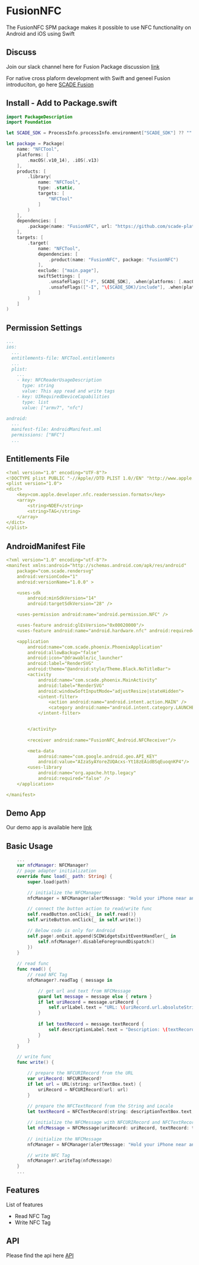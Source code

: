 # FusionNFC
The FusionNFC SPM package makes it possible to use NFC functionality on Android and iOS using Swift 

Discuss
-------
Join our slack channel here for Fusion Package discussion [link](https://scadeio.slack.com/archives/C025WRG18TW)

For native cross plaform development with Swift and geneel Fusion introduciton, go here [SCADE Fusion](beta.scade.io/fusion)

Install - Add to Package.swift
------------------------------
```swift
import PackageDescription
import Foundation

let SCADE_SDK = ProcessInfo.processInfo.environment["SCADE_SDK"] ?? ""

let package = Package(
    name: "NFCTool",
    platforms: [
        .macOS(.v10_14), .iOS(.v13)
    ],
    products: [
        .library(
            name: "NFCTool",
            type: .static,
            targets: [
                "NFCTool"
            ]
        )
    ],
    dependencies: [
      	.package(name: "FusionNFC", url: "https://github.com/scade-platform/FusionNFC.git", .branch("main"))
    ],
    targets: [
        .target(
            name: "NFCTool",
            dependencies: [
            	.product(name: "FusionNFC", package: "FusionNFC")
            ],
            exclude: ["main.page"],
            swiftSettings: [
                .unsafeFlags(["-F", SCADE_SDK], .when(platforms: [.macOS, .iOS])),
                .unsafeFlags(["-I", "\(SCADE_SDK)/include"], .when(platforms: [.android])),
            ]
        )
    ]
)
```

Permission Settings
-------------------
<Add Permission specific text and instructions>

```yaml
...
ios:
  ...
  entitlements-file: NFCTool.entitlements
  ...
  plist:
    ...
    - key: NFCReaderUsageDescription
      type: string
      value: This app read and write tags
    - key: UIRequiredDeviceCapabilities
      type: list
      value: ["armv7", "nfc"]         

android:
  ...
  manifest-file: AndroidManifest.xml
  permissions: ["NFC"]
  ...
```
 
Entitlements File
-------------------
<Add entitlements>

```yaml
<?xml version="1.0" encoding="UTF-8"?>
<!DOCTYPE plist PUBLIC "-//Apple//DTD PLIST 1.0//EN" "http://www.apple.com/DTDs/PropertyList-1.0.dtd">
<plist version="1.0">
<dict>
	<key>com.apple.developer.nfc.readersession.formats</key>
	<array>
		<string>NDEF</string>
		<string>TAG</string>
	</array>
</dict>
</plist>
```

AndroidManifest File
-------------------
<Add AndroidManifest>

```yaml
<?xml version="1.0" encoding="utf-8"?>
<manifest xmlns:android="http://schemas.android.com/apk/res/android"
    package="com.scade.rendersvg"
    android:versionCode="1"
    android:versionName="1.0.0" >

    <uses-sdk
        android:minSdkVersion="14"
        android:targetSdkVersion="28" />

    <uses-permission android:name="android.permission.NFC" />

    <uses-feature android:glEsVersion="0x00020000"/>
    <uses-feature android:name="android.hardware.nfc" android:required="true" />

    <application
        android:name="com.scade.phoenix.PhoenixApplication"
        android:allowBackup="false"
        android:icon="@drawable/ic_launcher"
        android:label="RenderSVG"
        android:theme="@android:style/Theme.Black.NoTitleBar">
        <activity
            android:name="com.scade.phoenix.MainActivity"
            android:label="RenderSVG"
            android:windowSoftInputMode="adjustResize|stateHidden">
            <intent-filter>
                <action android:name="android.intent.action.MAIN" />
                <category android:name="android.intent.category.LAUNCHER" />
            </intent-filter>


        </activity>
        
        <receiver android:name="FusionNFC_Android.NFCReceiver"/>

        <meta-data
            android:name="com.google.android.geo.API_KEY"
            android:value="AIzaSyAYoreZUQAcxs-Yt18zEAidBSqEuoqnKP4"/>
        <uses-library
            android:name="org.apache.http.legacy"
            android:required="false" />
    </application>

</manifest>
```

Demo App
--------
Our demo app is available here [link](https://github.com/scade-platform/FusionExamples/tree/main/NFCTool)


Basic Usage
-----------
```swift
	...
    var nfcManager: NFCManager?  
  	// page adapter initialization
  	override func load(_ path: String) {
    	super.load(path)

    	// initialize the NFCManager
		nfcManager = NFCManager(alertMessage: "Hold your iPhone near an NFC tag.")

		// connect the button action to read/write func
        self.readButton.onClick{_ in self.read()}
        self.writeButton.onClick{_ in self.write()}

        // Below code is only for Android
	    self.page!.onExit.append(SCDWidgetsExitEventHandler{_ in
	    	self.nfcManager?.disableForegroundDispatch()
        })
  	}
  	
  	// read func
  	func read() {
  		// read NFC Tag
        nfcManager?.readTag { message in

        	// get url and text from NFCMessage
        	guard let message = message else { return }
        	if let uriRecord = message.uriRecord {
        		self.urlLabel.text = "URL: \(uriRecord.url.absoluteString)"
        	}
          	
          	if let textRecord = message.textRecord {
          		self.descriptionLabel.text = "Description: \(textRecord.string)"	
          	}			
        }
    }

    // write func
  	func write() {

  		// prepare the NFCURIRecord from the URL
        var uriRecord: NFCURIRecord?
        if let url = URL(string: urlTextBox.text) {
            uriRecord = NFCURIRecord(url: url)
        }
        
        // prepare the NFCTextRecord from the String and Locale
        let textRecord = NFCTextRecord(string: descriptionTextBox.text, locale: Locale(identifier: "en"))

        // initialize the NFCMessage with NFCURIRecord and NFCTextRecord
        let nfcMessage = NFCMessage(uriRecord: uriRecord, textRecord: textRecord)
        
        // initialize the NFCMessage
        nfcManager = NFCManager(alertMessage: "Hold your iPhone near an NFC tag.")

        // write NFC Tag
        nfcManager?.writeTag(nfcMessage)
    }
    ...
```

Features
--------
List of features
* Read NFC Tag
* Write NFC Tag

API
---
Please find the api here [API](./Sources/FusionNFC_Common/NFCManager.swift)


